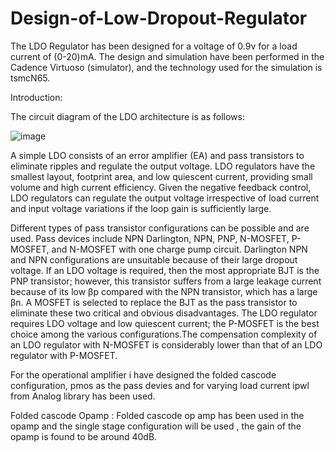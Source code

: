 # Design-of-Low-Dropout-Regulator
The LDO Regulator has been designed for a voltage of 0.9v for a load current of (0-20)mA. The design and simulation have been performed in the Cadence Virtuoso (simulator), and the technology used for the simulation is tsmcN65. 

Introduction:

The circuit diagram of the LDO architecture is as follows:

![image](https://github.com/TarakaSriram/Design-of-Low-Dropout-Regulator/assets/65438040/83839871-ff75-4900-960d-5b6db14bbb4d)


A simple LDO consists of an error amplifier (EA) and pass transistors to eliminate ripples and regulate the output voltage. LDO regulators have the smallest layout, footprint area, and low quiescent current, providing small volume and high current efficiency. Given the negative feedback control, LDO regulators can regulate the output voltage irrespective of load current and input voltage variations if the loop gain is sufficiently large.

Different types of pass transistor configurations can be possible and are used. Pass devices include NPN Darlington, NPN, PNP, N-MOSFET, P-MOSFET, and N-MOSFET with one charge pump circuit. Darlington NPN and NPN configurations are unsuitable because of their large dropout voltage. If an LDO voltage is required, then the most appropriate BJT is the PNP transistor; however, this transistor suffers from a large leakage current because of its low βp compared with the NPN transistor, which has a large βn. A MOSFET is selected to replace the BJT as the pass transistor to eliminate these two critical and obvious disadvantages. The LDO regulator requires LDO voltage and low quiescent current; the P-MOSFET is the best choice among the various configurations.The compensation complexity of an LDO regulator with N-MOSFET
is considerably lower than that of an LDO regulator with P-MOSFET.

For the operational amplifier i have designed the folded cascode configuration, pmos as the pass devies and for varying load current ipwl from Analog library has been used.

Folded cascode Opamp :  Folded cascode op amp has been used in the opamp and the single stage configuration will be used , the gain of the opamp is found to be around 40dB.
